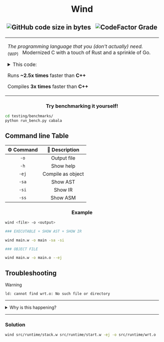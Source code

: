 <h1 align="center">
  <br>
  Wind
</h1>
<h2 align="center">

![GitHub code size in bytes](https://img.shields.io/github/languages/code-size/utcq/wind?style=for-the-badge) <span>&nbsp;</span>
![CodeFactor Grade](https://img.shields.io/codefactor/grade/github/utcq/wind?style=for-the-badge&color=blue)

</h2>

<table>
<tr>
<td>
  
_The programming language that you (don't actually) need._ &nbsp; <sub>(WIP)</sub> &nbsp;
Modernized C with a touch of Rust and a sprinkle of Go.


<details>
  <summary>
    This code:
  </summary>

```rs
func occrec(N: int, last: long, M: long, i: int): long {
    branch[
        N==i: return 0;
    ]
    var maxRes: long=-1;
    var digit: int=3;
    loop[digit<=9] {
        branch[
            digit == (last%10): {}
            else : {
                var newLast: long = (last*10)+digit;
                var modc: long = newLast%M;
                branch [
                    modc > maxRes: {
                        maxRes = modc;
                    }
                ]
                var modr: long = occrec(N, newLast, M, i+1);
                branch[
                    modr > maxRes: {
                        maxRes = modr;
                    }
                ]
            }
        ]
        digit=digit+3;
    }
    return maxRes;
}
```
<sub>

**Problem from Training Olinfo: _[ois_cabala](https://training.olinfo.it/task/ois_cabala/)_**

</sub>

</details>

Runs **~2.5x times** faster than **C++**

Compiles **3x times** faster than **C++**

</td>
</tr>
</table>
<div align="center">
  <h3>Try benchmarking it yourself!</h3>
</div>

```sh
cd testing/benchmarks/
python run_bench.py cabala
```

## Command line Table

| ⚙️ Command |  📜 Description   |
| :--------: | :---------------: |
|    `-o`    |    Output file    |
|    `-h`    |     Show help     |
|   `-ej`    | Compile as object |
|   `-sa`    |     Show AST      |
|   `-si`    |      Show IR      |
|   `-ss`    |     Show ASM      |

<h3 align="center">
Example
</h3>

```sh
wind <file> -o <output>

### EXECUTABLE + SHOW AST + SHOW IR

wind main.w -o main -sa -si

### OBJECT FILE

wind main.w -o main.o --ej
```

## Troubleshooting

> [!WARNING]
> `ld: cannot find wrt.o: No such file or directory`

---

<details>
<summary> Why is this happening? </summary>

[❗] Wind has a runtime utility that is required to jump to main function and run stack checks. Just compile it if it hasn't been done by cmake.

</details>

---

### Solution

```sh
wind src/runtime/stack.w src/runtime/start.w -ej -o src/runtime/wrt.o
```
